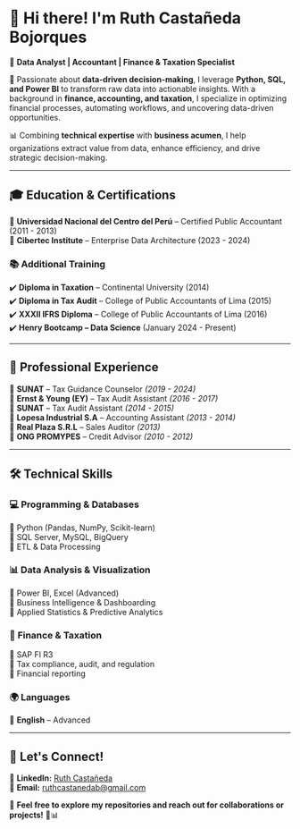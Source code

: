 # 👋 Hi there! I'm Ruth Castañeda Bojorques  

🌟 **Data Analyst | Accountant | Finance & Taxation Specialist**  

🔎 Passionate about **data-driven decision-making**, I leverage **Python, SQL, and Power BI** to transform raw data into actionable insights. With a background in **finance, accounting, and taxation**, I specialize in optimizing financial processes, automating workflows, and uncovering data-driven opportunities.  

📊 Combining **technical expertise** with **business acumen**, I help organizations extract value from data, enhance efficiency, and drive strategic decision-making.  

---

## 🎓 **Education & Certifications**  

📍 **Universidad Nacional del Centro del Perú** – Certified Public Accountant (2011 - 2013)  
📍 **Cibertec Institute** – Enterprise Data Architecture (2023 - 2024)  

### 📚 **Additional Training**  
✔️ **Diploma in Taxation** – Continental University (2014)  
✔️ **Diploma in Tax Audit** – College of Public Accountants of Lima (2015)  
✔️ **XXXII IFRS Diploma** – College of Public Accountants of Lima (2016)  
✔️ **Henry Bootcamp – Data Science** (January 2024 - Present)  

---

## 💼 **Professional Experience**  
📍 **SUNAT** – Tax Guidance Counselor _(2019 - 2024)_  
📍 **Ernst & Young (EY)** – Tax Audit Assistant _(2016 - 2017)_  
📍 **SUNAT** – Tax Audit Assistant _(2014 - 2015)_  
📍 **Lopesa Industrial S.A** – Accounting Assistant _(2013 - 2014)_  
📍 **Real Plaza S.R.L** – Sales Auditor _(2013)_  
📍 **ONG PROMYPES** – Credit Advisor _(2010 - 2012)_  


---

## 🛠️ **Technical Skills**  

### 💻 **Programming & Databases**  
🔹 Python (Pandas, NumPy, Scikit-learn)  
🔹 SQL Server, MySQL, BigQuery  
🔹 ETL & Data Processing  

### 📊 **Data Analysis & Visualization**  
🔹 Power BI, Excel (Advanced)  
🔹 Business Intelligence & Dashboarding  
🔹 Applied Statistics & Predictive Analytics  

### 📂 **Finance & Taxation**  
🔹 SAP FI R3  
🔹 Tax compliance, audit, and regulation  
🔹 Financial reporting   

### 🌍 **Languages**  
🔹 **English** – Advanced  
 

---

## 🚀 **Let's Connect!**  

💼 **LinkedIn:** [Ruth Castañeda](https://www.linkedin.com/in/ruth-casta%C3%B1eda-26205373/)  
📧 **Email:** ruthcastanedab@gmail.com  

📢 **Feel free to explore my repositories and reach out for collaborations or projects!** 🚀📊  
